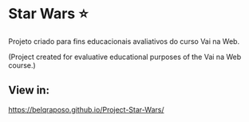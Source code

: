 # Star Wars ⭐
  <p> Projeto criado para fins educacionais avaliativos do curso Vai na Web.</p>
  <p> (Project created for evaluative educational purposes of the Vai na Web course.)<p>
  
##

## View in:
https://belqraposo.github.io/Project-Star-Wars/
